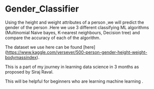 # Gender_Classifier
Using the height and weight attributes of a person ,we will predict the gender of the person .Here we use 3 different classifying ML algorithms (Multinomial Naive bayes, K-nearest neighbours, Decision tree) and compare the accuracy of each of the algorithm.

The dataset we use here can be found [here] (https://www.kaggle.com/yersever/500-person-gender-height-weight-bodymassindex).

This is a part of my journey in learning data science in 3 months as proposed by Siraj Raval.

This will be helpful for beginners who are learning machine learning .


